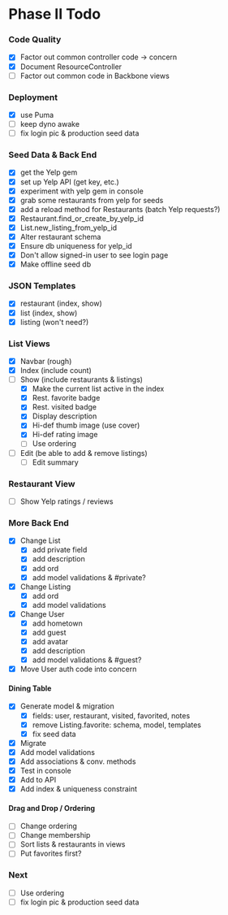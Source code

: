 # Phase II Todo

### Code Quality
- [x] Factor out common controller code -> concern
- [x] Document ResourceController
- [ ] Factor out common code in Backbone views

### Deployment
- [x] use Puma
- [ ] keep dyno awake
- [ ] fix login pic & production seed data

### Seed Data & Back End
- [x] get the Yelp gem
- [x] set up Yelp API (get key, etc.)
- [x] experiment with yelp gem in console
- [x] grab some restaurants from yelp for seeds
- [x] add a reload method for Restaurants (batch Yelp requests?)
- [x] Restaurant.find_or_create_by_yelp_id
- [x] List.new_listing_from_yelp_id
- [x] Alter restaurant schema
- [x] Ensure db uniqueness for yelp_id
- [x] Don't allow signed-in user to see login page
- [x] Make offline seed db

### JSON Templates
- [x] restaurant (index, show)
- [x] list (index, show)
- [x] listing (won't need?)

### List Views
- [x] Navbar (rough)
- [x] Index (include count)
- [ ] Show (include restaurants & listings)
  - [x] Make the current list active in the index
  - [x] Rest. favorite badge
  - [x] Rest. visited badge
  - [x] Display description
  - [x] Hi-def thumb image (use cover)
  - [x] Hi-def rating image
  - [ ] Use ordering
- [ ] Edit (be able to add & remove listings)
  - [ ] Edit summary

### Restaurant View
- [ ] Show Yelp ratings / reviews

### More Back End
- [x] Change List
  - [x] add private field
  - [x] add description
  - [x] add ord
  - [x] add model validations & #private?
- [x] Change Listing
  - [x] add ord
  - [x] add model validations
- [x] Change User
  - [x] add hometown
  - [x] add guest
  - [x] add avatar
  - [x] add description
  - [x] add model validations & #guest?
- [x] Move User auth code into concern
#### Dining Table
- [x] Generate model & migration
  - [x] fields: user, restaurant, visited, favorited, notes
  - [x] remove Listing.favorite: schema, model, templates
  - [x] fix seed data
- [x] Migrate
- [x] Add model validations
- [x] Add associations & conv. methods
- [x] Test in console
- [x] Add to API
- [x] Add index & uniqueness constraint

#### Drag and Drop / Ordering
- [ ] Change ordering
- [ ] Change membership
- [ ] Sort lists & restaurants in views
- [ ] Put favorites first?

### Next
- [ ] Use ordering
- [ ] fix login pic & production seed data
